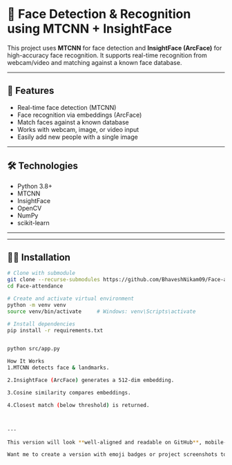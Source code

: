 # 🎯 Face Detection & Recognition using MTCNN + InsightFace

This project uses **MTCNN** for face detection and **InsightFace (ArcFace)** for high-accuracy face recognition. It supports real-time recognition from webcam/video and matching against a known face database.

---

## 🔧 Features

- Real-time face detection (MTCNN)
- Face recognition via embeddings (ArcFace)
- Match faces against a known database
- Works with webcam, image, or video input
- Easily add new people with a single image

---

## 🛠️ Technologies

- Python 3.8+
- MTCNN
- InsightFace
- OpenCV
- NumPy
- scikit-learn

---

---

## 🧑‍💻 Installation

```bash
# Clone with submodule
git clone --recurse-submodules https://github.com/BhaveshNikam09/Face-attendance.git
cd Face-attendance

# Create and activate virtual environment
python -m venv venv
source venv/bin/activate     # Windows: venv\Scripts\activate

# Install dependencies
pip install -r requirements.txt


python src/app.py

How It Works
1.MTCNN detects face & landmarks.

2.InsightFace (ArcFace) generates a 512-dim embedding.

3.Cosine similarity compares embeddings.

4.Closest match (below threshold) is returned.



---

This version will look **well-aligned and readable on GitHub**, mobile-friendly, and avoids markdown box overflows.

Want me to create a version with emoji badges or project screenshots too?
